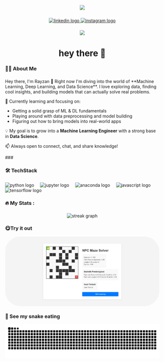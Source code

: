 <!-- ![Rayzan](img/github-header-banner.png) -->


<!-- -
-
-
##### Skills
[![My Skills](https://skillicons.dev/icons?i=python,js,)](https://skillicons.dev)

##### Librarys
<img src="https://img.shields.io/badge/Keras-FF0000?style=for-the-badge&logo=keras&logoColor=white" />
<img src="https://img.shields.io/badge/Numpy-777BB4?style=for-the-badge&logo=numpy&logoColor=white" />
<img src="https://img.shields.io/badge/Pandas-2C2D72?style=for-the-badge&logo=pandas&logoColor=white" />
<img src="https://img.shields.io/badge/scikit_learn-F7931E?style=for-the-badge&logo=scikit-learn&logoColor=white" />
<img src="https://img.shields.io/badge/TensorFlow-FF6F00?style=for-the-badge&logo=tensorflow&logoColor=white" /> -->

<!-- # 💫 About Me:
##### Hi there 👋  <br><br>I'm **Rayzan**, currently learning and exploring the world of **Machine Learning, Deep Learning, and Data Science**.  <br>I enjoy turning data into insights and building models that can solve real-world problems.  <br><br>🌱 Right now, I'm focused on:  <br>- Understanding the fundamentals of ML & DL  <br>- Experimenting with data preprocessing and model building  <br>- Learning how to bring models into real applications  <br><br>💡 My goal is to grow into a **Machine Learning Engineer** with a strong foundation in **Data Science**.  <br><br>📫 Let's connect and share knowledge!  <br>


## 🌐 Socials:
[![Instagram](https://img.shields.io/badge/Instagram-%23E4405F.svg?logo=Instagram&logoColor=white)](https://instagram.com/rayzan3_0) [![LinkedIn](https://img.shields.io/badge/LinkedIn-%230077B5.svg?logo=linkedin&logoColor=white)](https://linkedin.com/in/Rayzan Fazri Ramdany) 

# 💻 Tech Stack:
![Python](https://img.shields.io/badge/python-3670A0?style=for-the-badge&logo=python&logoColor=ffdd54) ![JavaScript](https://img.shields.io/badge/javascript-%23323330.svg?style=for-the-badge&logo=javascript&logoColor=%23F7DF1E) ![Keras](https://img.shields.io/badge/Keras-%23D00000.svg?style=for-the-badge&logo=Keras&logoColor=white) ![Matplotlib](https://img.shields.io/badge/Matplotlib-%23ffffff.svg?style=for-the-badge&logo=Matplotlib&logoColor=black) ![NumPy](https://img.shields.io/badge/numpy-%23013243.svg?style=for-the-badge&logo=numpy&logoColor=white) ![Pandas](https://img.shields.io/badge/pandas-%23150458.svg?style=for-the-badge&logo=pandas&logoColor=white) ![scikit-learn](https://img.shields.io/badge/scikit--learn-%23F7931E.svg?style=for-the-badge&logo=scikit-learn&logoColor=white) ![PyTorch](https://img.shields.io/badge/PyTorch-%23EE4C2C.svg?style=for-the-badge&logo=PyTorch&logoColor=white) ![TensorFlow](https://img.shields.io/badge/TensorFlow-%23FF6F00.svg?style=for-the-badge&logo=TensorFlow&logoColor=white)
# 📊 GitHub Stats:
![](https://github-readme-stats.vercel.app/api?username=Janlearns&theme=gruvbox&hide_border=true&include_all_commits=false&count_private=true)<br/>
![](https://nirzak-streak-stats.vercel.app/?user=Janlearns&theme=gruvbox&hide_border=true)<br/>
![](https://github-readme-stats.vercel.app/api/top-langs/?username=Janlearns&theme=gruvbox&hide_border=true&include_all_commits=false&count_private=true&layout=compact)

### 🔝 Top Contributed Repo
![](https://github-contributor-stats.vercel.app/api?username=Janlearns&limit=5&theme=dark&combine_all_yearly_contributions=true)

---
[![](https://visitcount.itsvg.in/api?id=Janlearns&icon=0&color=0)](https://visitcount.itsvg.in) -->

<!-- Proudly created with GPRM ( https://gprm.itsvg.in ) -->

<div align="center">
  <img height="200" src="https://media.giphy.com/media/M9gbBd9nbDrOTu1Mqx/giphy.gif"  />
</div>

###

<div align="center">
  <a href="https://www.linkedin.com/in/rayzan-fazri-ramdany-190063291?lipi=urn%3Ali%3Apage%3Ad_flagship3_profile_view_base_contact_details%3BNJ9uEOEYRQSL7lWwGOogtQ%3D%3D" target="_blank">
    <img src="https://img.shields.io/static/v1?message=LinkedIn&logo=linkedin&label=&color=0077B5&logoColor=white&labelColor=&style=for-the-badge" height="25" alt="linkedin logo"  />
  </a>
  <a href="https://www.instagram.com/rayzan3_0?igsh=NXdrdTRzcDRyazFt" target="_blank">
    <img src="https://img.shields.io/static/v1?message=Instagram&logo=instagram&label=&color=E4405F&logoColor=white&labelColor=&style=for-the-badge" height="25" alt="instagram logo"  />
  </a>
</div>

###

<div align="center">
  <img src="https://visitor-badge.laobi.icu/badge?page_id=Janlearns.Janlearns&"  />
</div>

###

<h1 align="center">hey there 👋</h1>

###

<h3 align="left">👩‍💻  About Me</h3>

###

<p align="left">
Hey there, I'm Rayzan 👋  
Right now I'm diving into the world of **Machine Learning, Deep Learning, and Data Science**.  
I love exploring data, finding cool insights, and building models that can actually solve real problems.  

🌱 Currently learning and focusing on:  
- Getting a solid grasp of ML & DL fundamentals  
- Playing around with data preprocessing and model building  
- Figuring out how to bring models into real-world apps  

💡 My goal is to grow into a **Machine Learning Engineer** with a strong base in **Data Science**.  

📫 Always open to connect, chat, and share knowledge!
</p>
###

<h3 align="left">🛠 TechStack</h3>

###

<div align="left">
  <img src="https://cdn.jsdelivr.net/gh/devicons/devicon/icons/python/python-original.svg" height="40" alt="python logo"  />
  <img width="12" />
  <img src="https://cdn.jsdelivr.net/gh/devicons/devicon/icons/jupyter/jupyter-original.svg" height="40" alt="jupyter logo"  />
  <img width="12" />
  <img src="https://cdn.jsdelivr.net/gh/devicons/devicon/icons/anaconda/anaconda-original.svg" height="40" alt="anaconda logo"  />
  <img width="12" />
  <img src="https://cdn.jsdelivr.net/gh/devicons/devicon/icons/javascript/javascript-original.svg" height="40" alt="javascript logo"  />
  <img width="12" />
  <img src="https://cdn.jsdelivr.net/gh/devicons/devicon/icons/tensorflow/tensorflow-original.svg" height="40" alt="tensorflow logo"  />
</div>

###

<h3 align="left">🔥   My Stats :</h3>

###

<div align="center">
  <img src="https://streak-stats.demolab.com?user=Janlearns&locale=en&mode=daily&theme=dark&hide_border=false&border_radius=5&order=3" height="220" alt="streak graph"  />
</div>

###

<h3 align="left">😋Try it out </h3>

<p align="center">
  <a href="https://janlearns.github.io/MiniProject/">
    <img src="https://github.com/Janlearns/Janlearns/blob/main/img/Screenshot%202025-08-24%20002416.png" 
         alt="Play Game" 
         style="width:800px; border-radius:50px; display:block; margin:auto;">
  </a>
</p>

### 🥰 See my snake eating 

<img src="https://raw.githubusercontent.com/Janlearns/Janlearns/output/snake.svg" alt="Snake animation" />



